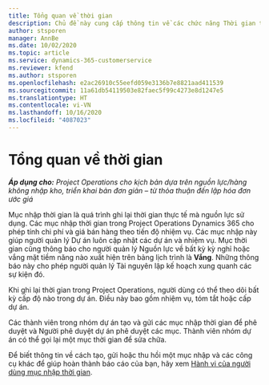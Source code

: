 ```yaml
---
title: Tổng quan về thời gian
description: Chủ đề này cung cấp thông tin về các chức năng Thời gian trong Dynamics 365 Project Operations.
author: stsporen
manager: AnnBe
ms.date: 10/02/2020
ms.topic: article
ms.service: dynamics-365-customerservice
ms.reviewer: kfend
ms.author: stsporen
ms.openlocfilehash: e2ac26910c55eefd059e3136b7e8821aad411539
ms.sourcegitcommit: 11a61db54119503e82faec5f99c4273e8d1247e5
ms.translationtype: HT
ms.contentlocale: vi-VN
ms.lasthandoff: 10/16/2020
ms.locfileid: "4087023"
---
```

# <a name="time-overview"></a>Tổng quan về thời gian

_**Áp dụng cho:** Project Operations cho kịch bản dựa trên nguồn lực/hàng không nhập kho, triển khai bản đơn giản – từ thỏa thuận đến lập hóa đơn ước giá_

Mục nhập thời gian là quá trình ghi lại thời gian thực tế mà nguồn lực sử dụng. Các mục nhập thời gian trong Project Operations Dynamics 365 cho phép tính chi phí và giá bán hàng theo tiến độ nhiệm vụ. Các mục nhập này giúp người quản lý Dự án luôn cập nhật các dự án và nhiệm vụ. Mục thời gian cũng thông báo cho người quản lý Nguồn lực về bất kỳ kỳ nghỉ hoặc vắng mặt tiềm năng nào xuất hiện trên bảng lịch trình là **Vắng**. Những thông báo này cho phép người quản lý Tài nguyên lập kế hoạch xung quanh các sự kiện đó.

Khi ghi lại thời gian trong Project Operations, người dùng có thể theo dõi bất kỳ cấp độ nào trong dự án. Điều này bao gồm nhiệm vụ, tóm tắt hoặc cấp dự án.

Các thành viên trong nhóm dự án tạo và gửi các mục nhập thời gian để phê duyệt và Người phê duyệt dự án phê duyệt các mục. Thành viên nhóm dự án có thể gọi lại một mục thời gian để sửa chữa.

Để biết thông tin về cách tạo, gửi hoặc thu hồi một mục nhập và các công cụ khác để giúp hoàn thành báo cáo của bạn, hãy xem [Hành vi của người dùng mục nhập thời gian](ui-behavior-time.md).

